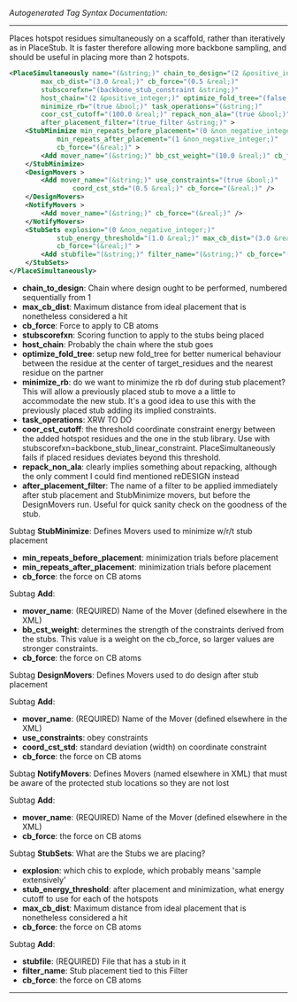 _Autogenerated Tag Syntax Documentation:_

---
Places hotspot residues simultaneously on a scaffold, rather than iteratively as in PlaceStub. It is faster therefore allowing more backbone sampling, and should be useful in placing more than 2 hotspots.

```xml
<PlaceSimultaneously name="(&string;)" chain_to_design="(2 &positive_integer;)"
        max_cb_dist="(3.0 &real;)" cb_force="(0.5 &real;)"
        stubscorefxn="(backbone_stub_constraint &string;)"
        host_chain="(2 &positive_integer;)" optimize_fold_tree="(false &bool;)"
        minimize_rb="(true &bool;)" task_operations="(&string;)"
        coor_cst_cutoff="(100.0 &real;)" repack_non_ala="(true &bool;)"
        after_placement_filter="(true_filter &string;)" >
    <StubMinimize min_repeats_before_placement="(0 &non_negative_integer;)"
            min_repeats_after_placement="(1 &non_negative_integer;)"
            cb_force="(&real;)" >
        <Add mover_name="(&string;)" bb_cst_weight="(10.0 &real;)" cb_force="(&real;)" />
    </StubMinimize>
    <DesignMovers >
        <Add mover_name="(&string;)" use_constraints="(true &bool;)"
                coord_cst_std="(0.5 &real;)" cb_force="(&real;)" />
    </DesignMovers>
    <NotifyMovers >
        <Add mover_name="(&string;)" cb_force="(&real;)" />
    </NotifyMovers>
    <StubSets explosion="(0 &non_negative_integer;)"
            stub_energy_threshold="(1.0 &real;)" max_cb_dist="(3.0 &real;)"
            cb_force="(&real;)" >
        <Add stubfile="(&string;)" filter_name="(&string;)" cb_force="(&real;)" />
    </StubSets>
</PlaceSimultaneously>
```

-   **chain_to_design**: Chain where design ought to be performed, numbered sequentially from 1
-   **max_cb_dist**: Maximum distance from ideal placement that is nonetheless considered a hit
-   **cb_force**: Force to apply to CB atoms
-   **stubscorefxn**: Scoring function to apply to the stubs being placed
-   **host_chain**: Probably the chain where the stub goes
-   **optimize_fold_tree**: setup new fold_tree for better numerical behaviour between the residue at the center of target_residues and the nearest residue on the partner
-   **minimize_rb**: do we want to minimize the rb dof during stub placement? This will allow a previously placed stub to move a a little to accommodate the new stub. It's a good idea to use this with the previously placed stub adding its implied constraints.
-   **task_operations**: XRW TO DO
-   **coor_cst_cutoff**: the threshold coordinate constraint energy between the added hotspot residues and the one in the stub library. Use with stubscorefxn=backbone_stub_linear_constraint. PlaceSimultaneously fails if placed residues deviates beyond this threshold.
-   **repack_non_ala**: clearly implies something about repacking, although the only comment I could find mentioned reDESIGN instead
-   **after_placement_filter**: The name of a filter to be applied immediately after stub placement and StubMinimize movers, but before the DesignMovers run. Useful for quick sanity check on the goodness of the stub.


Subtag **StubMinimize**:   Defines Movers used to minimize w/r/t stub placement

-   **min_repeats_before_placement**: minimization trials before placement
-   **min_repeats_after_placement**: minimization trials before placement
-   **cb_force**: the force on CB atoms


Subtag **Add**:   

-   **mover_name**: (REQUIRED) Name of the Mover (defined elsewhere in the XML)
-   **bb_cst_weight**: determines the strength of the constraints derived from the stubs. This value is a weight on the cb_force, so larger values are stronger constraints.
-   **cb_force**: the force on CB atoms

Subtag **DesignMovers**:   Defines Movers used to do design after stub placement



Subtag **Add**:   

-   **mover_name**: (REQUIRED) Name of the Mover (defined elsewhere in the XML)
-   **use_constraints**: obey constraints
-   **coord_cst_std**: standard deviation (width) on coordinate constraint
-   **cb_force**: the force on CB atoms

Subtag **NotifyMovers**:   Defines Movers (named elsewhere in XML) that must be aware of the protected stub locations so they are not lost



Subtag **Add**:   

-   **mover_name**: (REQUIRED) Name of the Mover (defined elsewhere in the XML)
-   **cb_force**: the force on CB atoms

Subtag **StubSets**:   What are the Stubs we are placing?

-   **explosion**: which chis to explode, which probably means 'sample extensively'
-   **stub_energy_threshold**: after placement and minimization, what energy cutoff to use for each of the hotspots
-   **max_cb_dist**: Maximum distance from ideal placement that is nonetheless considered a hit
-   **cb_force**: the force on CB atoms


Subtag **Add**:   

-   **stubfile**: (REQUIRED) File that has a stub in it
-   **filter_name**: Stub placement tied to this Filter
-   **cb_force**: the force on CB atoms

---
